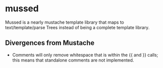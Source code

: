 # mussed


Mussed is a nearly mustache template library that maps to text/template/parse Trees instead of being a complete template library.

## Divergences from Mustache

* Comments will only remove whitespace that is within the {{ and }} calls; this means that standalone comments are not implemented.
